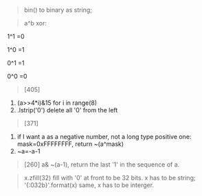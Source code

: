 >bin() to binary as string;

>a^b xor:

1^1 =0

1^0 =1

0^1 =1

0^0 =0

> [405]
1. (a>>4*i)&15 for i in range(8)
2. .lstrip('0')  delete all '0' from the left


> [371]
1. if I want a as a negative number, not a long type positive one:
mask=0xFFFFFFFF, return ~(a^mask)
2. ~a=-a-1

> [260]
a& ~(a-1), return the last '1' in the sequence of a. 


>x.zfill(32) fill with '0' at front to be 32 bits. x has to be string;
>'{:032b}'.format(x) same, x has to be interger.

